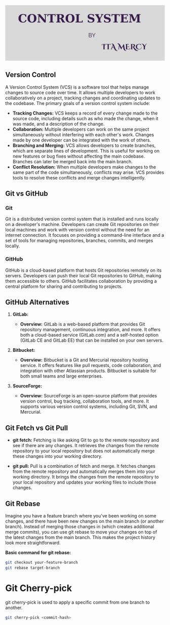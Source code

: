 <img src="des/ita.jpeg" alt="description pic" /> 
<br/>

## Version Control
A Version Control System (VCS) is a software tool that helps manage changes to source code over time. It allows multiple developers to work collaboratively on a project, tracking changes and coordinating updates to the codebase. The primary goals of a version control system include:

- **Tracking Changes:** VCS keeps a record of every change made to the source code, including details such as who made the change, when it was made, and a description of the change.
- **Collaboration:** Multiple developers can work on the same project simultaneously without interfering with each other's work. Changes made by one developer can be integrated with the work of others.
- **Branching and Merging:** VCS allows developers to create branches, which are separate lines of development. This is useful for working on new features or bug fixes without affecting the main codebase. Branches can later be merged back into the main branch.
- **Conflict Resolution:** When multiple developers make changes to the same part of the code simultaneously, conflicts may arise. VCS provides tools to resolve these conflicts and merge changes intelligently.

## Git vs GitHub

### Git
Git is a distributed version control system that is installed and runs locally on a developer's machine. Developers can create Git repositories on their local machines and work with version control without the need for an internet connection. It focuses on providing a command-line interface and a set of tools for managing repositories, branches, commits, and merges locally.

### GitHub
GitHub is a cloud-based platform that hosts Git repositories remotely on its servers. Developers can push their local Git repositories to GitHub, making them accessible to others. GitHub facilitates collaboration by providing a central platform for sharing and contributing to projects.

## GitHub Alternatives

1. **GitLab:**
   - **Overview:** GitLab is a web-based platform that provides Git repository management, continuous integration, and more. It offers both a cloud-based service (GitLab.com) and a self-hosted option (GitLab CE and GitLab EE) that can be installed on your own servers.

2. **Bitbucket:**
   - **Overview:** Bitbucket is a Git and Mercurial repository hosting service. It offers features like pull requests, code collaboration, and integration with other Atlassian products. Bitbucket is suitable for both small teams and large enterprises.

3. **SourceForge:**
   - **Overview:** SourceForge is an open-source platform that provides version control, bug tracking, collaboration tools, and more. It supports various version control systems, including Git, SVN, and Mercurial.

## Git Fetch vs Git Pull

- **git fetch:**
  Fetching is like asking Git to go to the remote repository and see if there are any changes. It retrieves the changes from the remote repository to your local repository but does not automatically merge these changes into your working directory.

- **git pull:**
  Pull is a combination of fetch and merge. It fetches changes from the remote repository and automatically merges them into your working directory. It brings the changes from the remote repository to your local repository and updates your working files to include those changes.

## Git Rebase

Imagine you have a feature branch where you've been working on some changes, and there have been new changes on the main branch (or another branch). Instead of merging those changes in (which creates additional merge commits), you can use git rebase to move your changes on top of the latest changes from the main branch. This makes the project history look more straightforward.

**Basic command for git rebase:**
```bash
git checkout your-feature-branch
git rebase target-branch
```

# Git Cherry-pick
git cherry-pick is used to apply a specific commit from one branch to another.
```bash
git cherry-pick <commit-hash>
